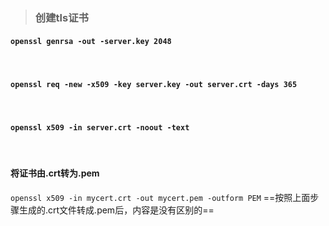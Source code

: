 > ### 创建tls证书

####  ```openssl genrsa -out -server.key 2048```

<br>

####  ```openssl req -new -x509	-key server.key -out server.crt -days 365```


<br>

####  ```openssl x509 -in server.crt -noout -text```

<br>

#### 将证书由.crt转为.pem
```openssl x509 -in mycert.crt -out mycert.pem -outform PEM```
==按照上面步骤生成的.crt文件转成.pem后，内容是没有区别的==
